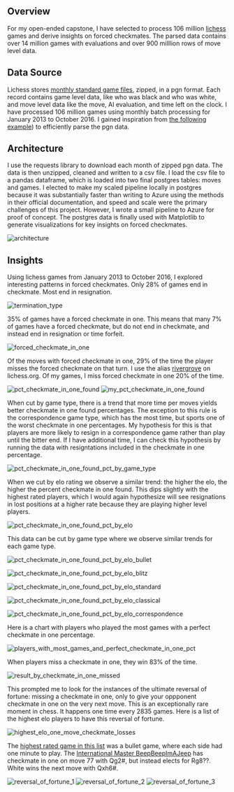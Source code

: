 ## Overview

For my open-ended capstone, I have selected to process 106 million [lichess](https://lichess.org/) games and derive insights on forced checkmates. The parsed data contains over 14 million games with evaluations and over 900 milllion rows of move level data.


## Data Source

Lichess stores [monthly standard game files](https://database.lichess.org/), zipped, in a pgn format. Each record contains game level data, like who was black and who was white, and move level data like the move, AI evaluation, and time left on the clock. I have processed 106 million games using monthly batch processing for January 2013 to October 2016. I gained inspiration from [the following example](https://github.com/Paul566/chessOpeningStats)) to efficiently parse the pgn data.


## Architecture

I use the requests library to download each month of zipped pgn data. The data is then unzipped, cleaned and written to a csv file. I load the csv file to a pandas dataframe, which is loaded into two final postgres tables: moves and games. I elected to make my scaled pipeline locally in postgres because it was substantially faster than writing to Azure using the methods in their official documentation, and speed and scale were the primary challenges of this project. However, I wrote a small pipeline to Azure for proof of concept. The postgres data is finally used with Matplotlib to generate visualizations for key insights on forced checkmates. 

![architecture](https://github.com/rivergrove/springboard/blob/master/lichess_capstone/deployment_architecture/architecture.png)


## Insights 

Using lichess games from January 2013 to October 2016, I explored interesting patterns in forced checkmates. Only 28% of games end in checkmate. Most end in resignation.

![termination_type](https://github.com/rivergrove/springboard/blob/master/lichess_capstone/production/plots/termination_type.png)

35% of games have a forced checkmate in one. This means that many 7% of games have a forced checkmate, but do not end in checkmate, and instead end in resignation or time forfeit.

![forced_checkmate_in_one](https://github.com/rivergrove/springboard/blob/master/lichess_capstone/production/plots/pct_checkmate_in_one_games.png)

Of the moves with forced checkmate in one, 29% of the time the player misses the forced checkmate on that turn. I use the alias [rivergrove](https://lichess.org/@/rivergrove) on lichess.org. Of my games, I miss forced checkmate in one 20% of the time.

![pct_checkmate_in_one_found](https://github.com/rivergrove/springboard/blob/master/lichess_capstone/production/plots/pct_checkmate_in_one_found.png)
![my_pct_checkmate_in_one_found](https://github.com/rivergrove/springboard/blob/master/lichess_capstone/production/plots/my_pct_checkmate_in_one_found.png)

When cut by game type, there is a trend that more time per moves yields better checkmate in one found percentages. The exception to this rule is the correspondence game type, which has the most time, but sports one of the worst checkmate in one percentages. My hypothesis for this is that players are more likely to resign in a correspondence game rather than play until the bitter end. If I have additional time, I can check this hypothesis by running the data with resigntations included in the checkmate in one percentage.

![pct_checkmate_in_one_found_pct_by_game_type](https://github.com/rivergrove/springboard/blob/master/lichess_capstone/production/plots/pct_checkmate_in_one_found_pct_by_game_type.png)

When we cut by elo rating we observe a similar trend: the higher the elo, the higher the percent checkmate in one found. This dips slightly with the highest rated players, which I would again hypothesize will see resignations in lost positions at a higher rate because they are playing higher level players.

![pct_checkmate_in_one_found_pct_by_elo](https://github.com/rivergrove/springboard/blob/master/lichess_capstone/production/plots/pct_checkmate_in_one_found_pct_by_elo.png)

This data can be cut by game type where we observe similar trends for each game type.

![pct_checkmate_in_one_found_pct_by_elo_bullet](https://github.com/rivergrove/springboard/blob/master/lichess_capstone/production/plots/pct_checkmate_in_one_found_pct_by_elo_%26_game_type%3DBullet.png)

![pct_checkmate_in_one_found_pct_by_elo_blitz](https://github.com/rivergrove/springboard/blob/master/lichess_capstone/production/plots/pct_checkmate_in_one_found_pct_by_elo_%26_game_type%3DBlitz.png)

![pct_checkmate_in_one_found_pct_by_elo_standard](https://github.com/rivergrove/springboard/blob/master/lichess_capstone/production/plots/pct_checkmate_in_one_found_pct_by_elo_%26_game_type%3DStandard.png)

![pct_checkmate_in_one_found_pct_by_elo_classical](https://github.com/rivergrove/springboard/blob/master/lichess_capstone/production/plots/pct_checkmate_in_one_found_pct_by_elo_%26_game_type%3DClassical.png)

![pct_checkmate_in_one_found_pct_by_elo_correspondence](https://github.com/rivergrove/springboard/blob/master/lichess_capstone/production/plots/pct_checkmate_in_one_found_pct_by_elo_%26_game_type%3DCorrespondence.png)

Here is a chart with players who played the most games with a perfect checkmate in one percentage.

![players_with_most_games_and_perfect_checkmate_in_one_pct](https://github.com/rivergrove/springboard/blob/master/lichess_capstone/production/plots/players_with_most_games_%26_perfect_checkmate_in_one_pct.png)

When players miss a checkmate in one, they win 83% of the time.

![result_by_checkmate_in_one_missed](https://github.com/rivergrove/springboard/blob/master/lichess_capstone/production/plots/result_by_checkmate_in_one_missed.png)

This prompted me to look for the instances of the ultimate reversal of fortune: missing a checkmate in one, only to give your oppponent checkmate in one on the very next move. This is an exceptionally rare moment in chess. It happens one time every 2835 games. Here is a list of the highest elo players to have this reversal of fortune.

![highest_elo_one_move_checkmate_losses](https://github.com/rivergrove/springboard/blob/master/lichess_capstone/production/plots/highest_elo_one_move_checkmate_losses.png)

The [highest rated game in this list](https://lichess.org/zghHKva0#77) was a bullet game, where each side had one minute to play. The [International Master BeepBeepImAJeep](https://lichess.org/@/BeepBeepImAJeep) has checkmate in one on move 77 with Qg2#, but instead elects for Rg8??. White wins the next move with Qxh6#.

![reversal_of_fortune_1](https://github.com/rivergrove/springboard/blob/master/lichess_capstone/production/misc_visualization_images/reversal_of_fortune_1.png)
![reversal_of_fortune_2](https://github.com/rivergrove/springboard/blob/master/lichess_capstone/production/misc_visualization_images/reversal_of_fortune_2.png)
![reversal_of_fortune_3](https://github.com/rivergrove/springboard/blob/master/lichess_capstone/production/misc_visualization_images/reversal_of_fortune_3.png)
